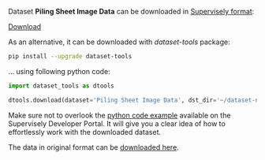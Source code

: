 Dataset **Piling Sheet Image Data** can be downloaded in [Supervisely format](https://developer.supervisely.com/api-references/supervisely-annotation-json-format):

 [Download](https://assets.supervisely.com/supervisely-supervisely-assets-public/teams_storage/C/x/so/wZwCULP6IATtN4muGpGXCm6MPhs4sJgJrnCcLpxLl8KAMqaveRxtiMsUonOddAlkMGp0AUdmHb3xbxjlgVLfHI6KQHu9Ymp3Xhxc12EWaf8gbGJeApM7aJJlPuIf.tar)

As an alternative, it can be downloaded with *dataset-tools* package:
``` bash
pip install --upgrade dataset-tools
```

... using following python code:
``` python
import dataset_tools as dtools

dtools.download(dataset='Piling Sheet Image Data', dst_dir='~/dataset-ninja/')
```
Make sure not to overlook the [python code example](https://developer.supervisely.com/getting-started/python-sdk-tutorials/iterate-over-a-local-project) available on the Supervisely Developer Portal. It will give you a clear idea of how to effortlessly work with the downloaded dataset.

The data in original format can be [downloaded here](https://www.kaggle.com/datasets/richiemaskam/piling-sheet-data-2022/download?datasetVersionNumber=1).